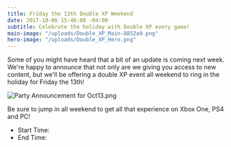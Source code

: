 ```yaml
---
title: Friday the 13th Double XP Weekend
date: 2017-10-06 15:46:00 -04:00
subtitle: Celebrate the holiday with Double XP every game!
main-image: "/uploads/Double_XP_Main-8852a9.png"
hero-image: "/uploads/Double_XP_Hero.png"
---
```


Some of you might have heard that a bit of an update is coming next week. We're happy to announce that not only are we giving you access to new content, but we'll be offering a double XP event all weekend to ring in the holiday for Friday the 13th! 

![Party Announcement for Oct13.png](/uploads/Party%20Announcement%20for%20Oct13.png)

Be sure to jump in all weekend to get all that experience on Xbox One, PS4 and PC! 

* Start Time: 
* End Time:  